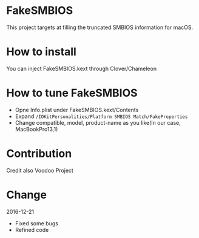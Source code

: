 # FakeSMBIOS

This project targets at filling the truncated SMBIOS information for macOS.

# How to install
You can inject FakeSMBIOS.kext through Clover/Chameleon

# How to tune FakeSMBIOS
- Opne Info.plist under FakeSMBIOS.kext/Contents
- Expand ```/IOKitPersonalities/Platform SMBIOS Match/FakeProperties```
- Change compatible, model, product-name as you like(In our case, MacBookPro13,1)

# Contribution
Credit also Voodoo Project

# Change
2016-12-21
- Fixed some bugs
- Refined code
